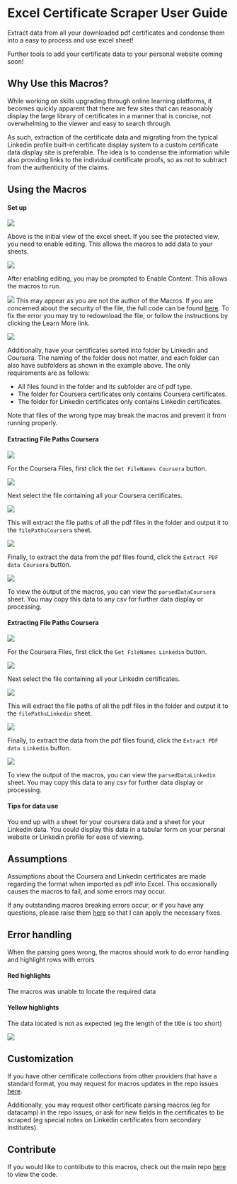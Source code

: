 # Excel Certificate Scraper User Guide

Extract data from all your downloaded pdf certificates and condense them into a easy to process and use excel sheet!

Further tools to add your certificate data to your personal website coming soon!

## Why Use this Macros?
While working on skills upgrading through online learning platforms, it becomes quickly apparent that there are few sites that can reasonably display the large library of certificates in a manner that is concise, not overwhelming to the viewer and easy to search through.

As such, extraction of the certificate data and migrating from the typical Linkedin profile built-in certificate display system to a custom certificate data display site is preferable. The idea is to condense the information while also providing links to the individual certificate proofs, so as not to subtract from the authenticity of the claims.

## Using the Macros

#### Set up

![](/images/1EnableEditing.png)

Above is the initial view of the excel sheet. If you see the protected view, you need to enable editing. This allows the macros to add data to your sheets. 

![](/images/3EnableContent.png)

After enabling editing, you may be prompted to Enable Content. This allows the macros to run.

![](/images/2LearnMoreError.png)
This may appear as you are not the author of the Macros. If you are concerned about the security of the file, the full code can be found [here](https://github.com/AmeliaTYR/certificate-data-scraper/blob/main/VBAcode.txt). To fix the error you may try to redownload the file, or follow the instructions by clicking the Learn More link.

![](/images/15Subfolders.png)

Additionally, have your certificates sorted into folder by Linkedin and Coursera. The naming of the folder does not matter, and each folder can also have subfolders as shown in the example above. The only requirements are as follows:

- All files found in the folder and its subfolder are of pdf type. 
- The folder for Coursera certificates only contains Coursera certificates.
- The folder for Linkedin certificates only contains Linkedin certificates.

Note that files of the wrong type may break the macros and prevent it from running properly.

#### Extracting File Paths Coursera

![](/images/4CouseraGetNames.png)

For the Coursera Files, first click the `Get FileNames Coursera` button. 

![](/images/5CouseraSelectFolder.png)

Next select the file containing all your Coursera certificates. 

![](/images/6CouseraNamesFound.png)

This will extract the file paths of all the pdf files in the folder and output it to the `filePathsCoursera` sheet. 

![](/images/7ExtractDataCoursera.png)

Finally, to extract the data from the pdf files found, click the `Extract PDF data Coursera` button.

![](/images/8OutputAndErrorHandling.png)

To view the output of the macros, you can view the `parsedDataCoursera` sheet. You may copy this data to any csv for further data display or processing.

#### Extracting File Paths Coursera

![](/images/9GetNamesLinkedin.png)

For the Coursera Files, first click the `Get FileNames Linkedin` button. 

![](/images/10LinkedinSelectFolder.png)

Next select the file containing all your Linkedin certificates. 

![](/images/11LinkedinNamesFound.png)

This will extract the file paths of all the pdf files in the folder and output it to the `filePathsLinkedin` sheet. 

![](/images/12ExtractDataLinkedin.png)

Finally, to extract the data from the pdf files found, click the `Extract PDF data Linkedin` button.

![](/images/13OutputAndErrorHandling.png)

To view the output of the macros, you can view the `parsedDataLinkedin` sheet. You may copy this data to any csv for further data display or processing.


#### Tips for data use
You end up with a sheet for your coursera data
and a sheet for your Linkedin data. You could display this data in a tabular form on your persnal website or Linkedin profile for ease of viewing.


## Assumptions
Assumptions about the Coursera and Linkedin certificates are made regarding the format when imported as pdf into Excel. This occasionally causes the macros to fail, and some errors may occur. 

If any outstanding macros breaking errors occur, or if you have any questions, please raise them [here](https://github.com/AmeliaTYR/certificate-data-scraper/issues/new/choose) so that I can apply the necessary fixes.

## Error handling
When the parsing goes wrong, the macros should work to do error handling and highlight rows with errors

#### Red highlights
The macros was unable to locate the required data

#### Yellow highlights
The data located is not as expected (eg the length of the title is too short)

![](/images/14ErrorYellowExample.png)

## Customization
If you have other certificate collections from other providers that have a standard format, you may request for macros updates in the repo issues [here](https://github.com/AmeliaTYR/certificate-data-scraper/issues/new/choose). 

Additionally, you may request other certificate parsing macros (eg for datacamp) in the repo issues, or ask for new fields in the certificates to be scraped (eg special notes on Linkedin certificates from secondary institutes).

## Contribute
If you would like to contribute to this macros, check out the main repo [here](https://github.com/AmeliaTYR/certificate-data-scraper) to view the code.
